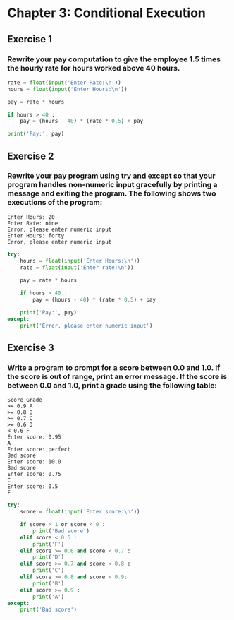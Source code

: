 # Chapter 3: Conditional Execution
## Exercise 1
### Rewrite your pay computation to give the employee 1.5 times the hourly rate for hours worked above 40 hours.
```python
rate = float(input('Enter Rate:\n'))
hours = float(input('Enter Hours:\n'))

pay = rate * hours

if hours > 40 :
    pay = (hours - 40) * (rate * 0.5) + pay

print('Pay:', pay)
```

## Exercise 2
### Rewrite your pay program using try and except so that your program handles non-numeric input gracefully by printing a message and exiting the program. The following shows two executions of the program:
```
Enter Hours: 20
Enter Rate: nine
Error, please enter numeric input
Enter Hours: forty
Error, please enter numeric input
```
```python
try:
    hours = float(input('Enter Hours:\n'))
    rate = float(input('Enter rate:\n'))
    
    pay = rate * hours

    if hours > 40 :
        pay = (hours - 40) * (rate * 0.5) + pay

    print('Pay:', pay)
except:
    print('Error, please enter numeric input')
```

## Exercise 3
### Write a program to prompt for a score between 0.0 and 1.0. If the score is out of range, print an error message. If the score is between 0.0 and 1.0, print a grade using the following table:
```
Score Grade
>= 0.9 A
>= 0.8 B
>= 0.7 C
>= 0.6 D
< 0.6 F
Enter score: 0.95
A
Enter score: perfect
Bad score
Enter score: 10.0
Bad score
Enter score: 0.75
C
Enter score: 0.5
F
```
```python
try:
    score = float(input('Enter score:\n'))

    if score > 1 or score < 0 :
        print('Bad score')
    elif score < 0.6 :
        print('F')
    elif score >= 0.6 and score < 0.7 :
        print('D')
    elif score >= 0.7 and score < 0.8 :
        print('C')
    elif score >= 0.8 and score < 0.9:
        print('B')
    elif score >= 0.9 :
        print('A')
except:
    print('Bad score')
```

